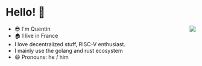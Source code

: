 # Hello! :wave:

<img align="right" src="https://github-readme-stats.vercel.app/api?username=Vatoth&show_icons=true">

- :sunglasses: I'm Quentin
- :house: I live in France
- I love decentralized stuff, RISC-V enthusiast.
- I mainly use the golang and rust ecosystem
- 😄 Pronouns: he / him
